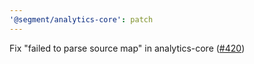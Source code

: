 ```yaml
---
'@segment/analytics-core': patch
---
```


Fix "failed to parse source map" in analytics-core ([#420](https://github.com/segmentio/analytics-next/issues/420))
